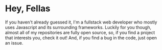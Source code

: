 # Hey, Fellas

If you haven't already guessed it, I'm a fullstack web developer who mostly uses Javascript and its surrounding frameworks. Luckily for you though, almost all of my repositories are fully open source, so, if you find a project that interests you, check it out! And, if you find a bug in the code, just open an issue. 



<!---
Wyatth7/Wyatth7 is a ✨ special ✨ repository because its `README.md` (this file) appears on your GitHub profile.
You can click the Preview link to take a look at your changes.
--->
